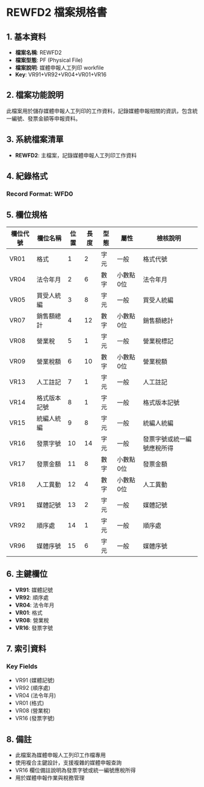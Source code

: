 # REWFD2 檔案規格書

## 1. 基本資料
- **檔案名稱**: REWFD2
- **檔案型態**: PF (Physical File)
- **檔案說明**: 媒體申報人工列印 workfile
- **Key**: VR91+VR92+VR04+VR01+VR16

## 2. 檔案功能說明
此檔案用於儲存媒體申報人工列印的工作資料，記錄媒體申報相關的資訊，包含統一編號、發票金額等申報資料。

## 3. 系統檔案清單
- **REWFD2**: 主檔案，記錄媒體申報人工列印工作資料

## 4. 紀錄格式
### Record Format: WFD0

## 5. 欄位規格

| 欄位代號 | 欄位名稱 | 位置 | 長度 | 型態 | 屬性 | 檢核說明 |
|----------|----------|------|------|------|------|----------|
| VR01 | 格式 | 1 | 2 | 字元 | 一般 | 格式代號 |
| VR04 | 法令年月 | 2 | 6 | 數字 | 小數點0位 | 法令年月 |
| VR05 | 買受人統編 | 3 | 8 | 字元 | 一般 | 買受人統編 |
| VR07 | 銷售額總計 | 4 | 12 | 數字 | 小數點0位 | 銷售額總計 |
| VR08 | 營業稅 | 5 | 1 | 字元 | 一般 | 營業稅標記 |
| VR09 | 營業稅額 | 6 | 10 | 數字 | 小數點0位 | 營業稅額 |
| VR13 | 人工註記 | 7 | 1 | 字元 | 一般 | 人工註記 |
| VR14 | 格式版本記號 | 8 | 1 | 字元 | 一般 | 格式版本記號 |
| VR15 | 統編人統編 | 9 | 8 | 字元 | 一般 | 統編人統編 |
| VR16 | 發票字號 | 10 | 14 | 字元 | 一般 | 發票字號或統一編號應稅所得 |
| VR17 | 發票金額 | 11 | 8 | 數字 | 小數點0位 | 發票金額 |
| VR18 | 人工異動 | 12 | 4 | 數字 | 小數點0位 | 人工異動 |
| VR91 | 媒體記號 | 13 | 2 | 字元 | 一般 | 媒體記號 |
| VR92 | 順序處 | 14 | 1 | 字元 | 一般 | 順序處 |
| VR96 | 媒體序號 | 15 | 6 | 字元 | 一般 | 媒體序號 |

## 6. 主鍵欄位
- **VR91**: 媒體記號
- **VR92**: 順序處
- **VR04**: 法令年月
- **VR01**: 格式
- **VR08**: 營業稅
- **VR16**: 發票字號

## 7. 索引資料
### Key Fields
- VR91 (媒體記號)
- VR92 (順序處)
- VR04 (法令年月)
- VR01 (格式)
- VR08 (營業稅)
- VR16 (發票字號)

## 8. 備註
- 此檔案為媒體申報人工列印工作檔專用
- 使用複合主鍵設計，支援複雜的媒體申報查詢
- VR16 欄位備註說明為發票字號或統一編號應稅所得
- 用於媒體申報作業與稅務管理 